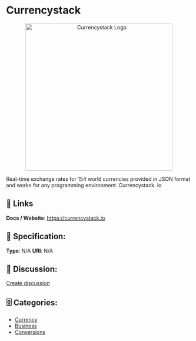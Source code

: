 # Currencystack
<p align="center">
    <img width="400" src="https://raw.githubusercontent.com/apis-list/apis-list/main/apis/currencystack/logo_256x256.png" alt="Currencystack Logo"/>
</p>

Real-time exchange rates for 154 world currencies provided in JSON format and works for any programming environment. Currencystack. io

##  🔗 Links
**Docs / Website**: https://currencystack.io

## 🧬 Specification:
**Type**:  N/A 
**URI**:  N/A 

## 💬 Discussion:
[Create discussion](https://github.com/apis-list/apis-list/discussions/new)

## 🗄️ Categories:
- [Currency](https://github.com/apis-list/apis-list#currency)
- [Business](https://github.com/apis-list/apis-list#business)
- [Conversions](https://github.com/apis-list/apis-list#conversions)




